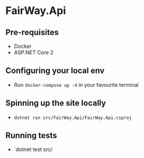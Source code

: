 # FairWay.Api

## Pre-requisites

- Docker
- ASP.NET Core 2

## Configuring your local env

- Run `docker-compose up -d` in your favourite terminal

## Spinning up the site locally

- `dotnet run src/FairWay.Api/FairWay.Api.csproj`

## Running tests

- `dotnet test src/
